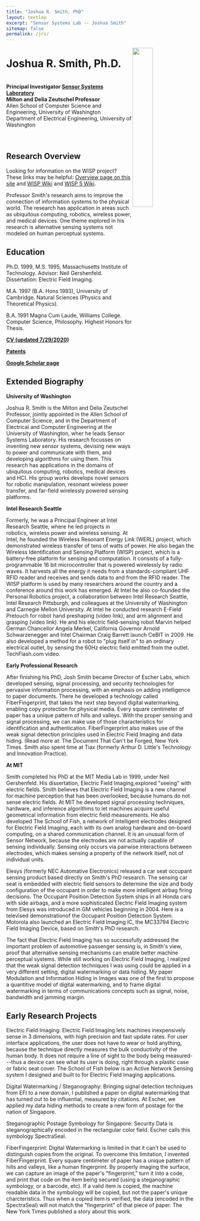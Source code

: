 ```yaml
---
title: "Joshua R. Smith, PhD"
layout: textlay
excerpt: "Sensor Systems Lab -- Joshua Smith"
sitemap: false
permalink: /jrs/
---
```

<img src="{{ site.url }}{{ site.baseurl }}/images/joshwisp.jpg" class="img-responsive" width="33%" style="float: right" />

# Joshua R. Smith, Ph.D.
<br>
<strong>Principal Investigator <a href="{{ site.url }}{{ site.baseurl }}">Sensor Systems Laboratory</a></strong><br>
<strong>Milton and Delia Zeutschel Professor</strong><br>
Allen School of Computer Science and Engineering, University of Washington<br>
Department of Electrical Engineering, University of Washington<br>
<br><br>

## Research Overview

Looking for information on the WISP project? These links may be helpful: <a href="{{ site.url }}{{ site.baseurl }}/wisp">Overview page on this site</a> and <a href="http://wisp.wispsensor.net/">WISP Wiki</a> and <a href="http://wisp5.wispsensor.net/">WISP 5 Wiki</a>.

Professor Smith's research aims to improve the connection of information systems to the physical world. The research has application in areas such as ubiquitous computing, robotics, wireless power, and medical devices. One theme explored in his research is alternative sensing systems not modeled on human perceptual systems.


## Education

Ph.D. 1999, M.S. 1995, Massachusetts Institute of Technology. Advisor: Neil Gershenfeld. Dissertation: Electric Field Imaging.
 
M.A. 1997 (B.A. Hons 1993), University of Cambridge. Natural Sciences (Physics and Theoretical Physics).
 
B.A. 1991 Magna Cum Laude, Williams College. Computer Science, Philosophy. Highest Honors for Thesis.

<strong><a href="{{ site.url }}{{ site.baseurl }}/downloads/cv-jrs-2020-07-29.pdf">CV (updated 7/29/2020)</a></strong><br>
 
<strong><a href="{{ site.url }}{{ site.baseurl }}/downloads/cv-jrs-2020-07-29.pdf">Patents</a></strong><br>
 
<strong><a href="https://scholar.google.com/citations?user=LnAus20AAAAJ">Google Scholar page</a></strong><br>

## Extended Biography

<strong>University of Washington</strong>

Joshua R. Smith is the Milton and Delia Zeutschel Professor, jointly appointed in the Allen School of Computer Science, and in the Department of Electrical and Computer Engineering at the University of Washington, wher he leads Sensor Systems Laboratory. His research focusses on inventing new sensor systems, devising new ways to power and communicate with them, and developing algorithms for using them. This research has applications in the domains of ubiquitous computing, robotics, medical devices and HCI. His group works develops novel sensors for robotic manipulation, resonant wireless power transfer, and far-field wirelessly powered sensing platforms.
 
<strong>Intel Research Seattle</strong>

Formerly, he was a Principal Engineer at Intel Research Seattle, where he led projects in robotics, wireless power and wireless sensing. At Intel, he founded the Wireless Resonant Energy Link (WERL) project, which demonstrated wireless transfer of tens of watts of power. He also began the Wireless Identification and Sensing Platform (WISP) project, which is a battery-free platform for sensing and computation. It consists of a fully-programmable 16 bit microcontroller that is powered wirelessly by radio waves. It harvests all the energy it needs from a standards-compliant UHF RFID reader and receives and sends data to and from the RFID reader. The WISP platform is used by many researchers around the country and a conference around this work has emerged. At Intel he also co-founded the Personal Robotics project, a collaboration between Intel Research Seattle, Intel Research Pittsburgh, and colleagues at the University of Washington and Carnegie Mellon University. At Intel he conducted research E-Field Pretouch for robot hand preshaping (video link), and arm alignment and grasping (video link).  He and his electric field-sensing robot Marvin helped German Chancellor Angela Merkel, California Governor Arnold Schwarzenegger and Intel Chairman Craig Barrett launch CeBIT in 2009. He also developed a method for a robot to "plug itself in" to an ordinary electrical outlet, by sensing the 60Hz electric field emitted from the outlet. TechFlash.com video.
 

<strong>Early Professional Research</strong>

After finishing his PhD, Josh Smith became Director of Escher Labs, which developed sensing, signal processing, and security technologies for pervasive information processing, with an emphasis on adding intelligence to paper documents. There he developed a technology called FiberFingerprint, that takes the next step beyond digital watermarking, enabling copy protection for physical media. Every square centimeter of paper has a unique pattern of hills and valleys. With the proper sensing and signal processing, we can make use of those characteristics for identification and authentication. FiberFingerprint also makes use of the weak signal detection principles used in Electric Field Imaging and data hiding. (Read more at: The Document That Can't be Forged, New York Times. Smith also spent time at Tiax (formerly Arthur D. Little's Technology and Innovation Practice).
 
<strong>At MIT</strong>

Smith completed his PhD at the MIT Media Lab in 1999, under Neil Gershenfeld. His dissertation, Electric Field Imaging,explored "seeing" with electric fields. Smith believes that Electric Field Imaging is a new channel for machine perception that has been overlooked, because humans do not sense electric fields. At MIT he developed signal processing techniques, hardware, and inference algorithms to let machines acquire useful geometrical information from electric field measurements. He also developed The School of Fish, a network of intelligent electrodes designed for Electric Field Imaging, each with its own analog hardware and on-board computing, on a shared communication channel. It is an unusual form of Sensor Network, because the electrodes are not actually capable of sensing individually. Sensing only occurs via pairwise interactions between electrodes, which makes sensing a property of the network itself, not of individual units.
 
Elesys (formerly NEC Automative Electronics) released a car seat occupant sensing product based directly on Smith's PhD research. The sensing car seat is embedded with electric field sensors to determine the size and body configuration of the occupant in order to make more intelligent airbag firing decisions. The Occupant Position Detection System ships in all Honda cars with side airbags, and a more sophisticated Electric Field Imaging system from Elesys was introduced in GM vehicles beginning in 2004. Here is a televised demonstrationof the Occupant Position Detection System. Motorola also launched an Electric Field Imaging IC, the MC33794 Electric Field Imaging Device, based on Smith's PhD research.

The fact that Electric Field Imaging has so successfully addressed the important problem of automotive passenger sensing is, in Smith's view, proof that alternative sensing mechanisms can enable better machine perceptual systems. While still working on Electric Field Imaging, I realized that the weak signal detection techniques I was using could be applied in a very different setting, digital watermarking or data hiding. My paper Modulation and Information Hiding in Images was one of the first to propose a quantitive model of digital watermarking, and to frame digital watermarking in terms of communications concepts such as signal, noise, bandwidth and jamming margin.


## Early Research Projects 

Electric Field Imaging:
Electric Field Imaging lets machines inexpensively sense in 3 dimensions, with high precision and fast update rates. For user interface applications, the user does not have to wear or hold anything, because the technique directly measures the bulk conductivity of the human body. It does not require a line of sight to the body being measured---thus a device can see what its user is doing, right through a plastic case or fabric seat cover. The School of Fish below is an Active Network Sensing system I designed and built to for Electric Field Imaging applications.
 

Digital Watermarking / Steganography:
Bringing signal detection techniques from EFI to a new domain, I published a paper on digital watermarking that has turned out to be influential, measured by citations. At Escher, we applied my data hiding methods to create a new form of postage for the nation of Singapore.
 
Steganographic Postage Symbology for Singapore:
Security Data is steganographically encoded in the rectangular color field. Escher calls this symbology SpectraSeal.
 

FiberFingerprint:
Digital Watermarking is limited in that it can't be used to distinguish copies from the original. To overcome this limitation, I invented FiberFingerprint.
Every square centimeter of paper has a unique pattern of hills and valleys, like a human fingerprint. By properly imaging the surface, we can capture an image of the paper's "fingerprint," turn it into a code, and print that code on the item being secured (using a steganographic symbology, or a barcode, etc). If a valid item is copied, the machine readable data in the symbology will be copied, but not the paper's unique charcteristics. Thus when a copied item is verified, the data (encoded in the SpectraSeal) will not match the "fingerprint" of that piece of paper. The New York Times published a story about this work.
